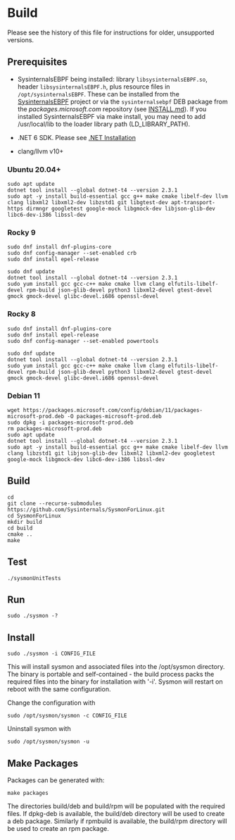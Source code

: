 # Build
Please see the history of this file for instructions for older, unsupported versions.

## Prerequisites
- SysinternalsEBPF being installed:
library `libsysinternalsEBPF.so`, header `libsysinternalsEBPF.h`, plus
resource files in `/opt/sysinternalsEBPF`. These can be installed from
the
[SysinternalsEBPF](https://github.com/Sysinternals/SysinternalsEBPF)
project or via the `sysinternalsebpf` DEB package from the
_packages.microsoft.com_ repository (see [INSTALL.md](INSTALL.md)).
If you installed SysinternalsEBPF via make install, you may need to add /usr/local/lib to the loader library path (LD_LIBRARY_PATH).

- .NET 6 SDK. Please see [.NET Installation](https://learn.microsoft.com/en-us/dotnet/core/install/linux)

- clang/llvm v10+

### Ubuntu 20.04+
```
sudo apt update
dotnet tool install --global dotnet-t4 --version 2.3.1
sudo apt -y install build-essential gcc g++ make cmake libelf-dev llvm clang libxml2 libxml2-dev libzstd1 git libgtest-dev apt-transport-https dirmngr googletest google-mock libgmock-dev libjson-glib-dev libc6-dev-i386 libssl-dev
```

### Rocky 9
```
sudo dnf install dnf-plugins-core
sudo dnf config-manager --set-enabled crb
sudo dnf install epel-release

sudo dnf update
dotnet tool install --global dotnet-t4 --version 2.3.1
sudo yum install gcc gcc-c++ make cmake llvm clang elfutils-libelf-devel rpm-build json-glib-devel python3 libxml2-devel gtest-devel gmock gmock-devel glibc-devel.i686 openssl-devel
```

### Rocky 8
```
sudo dnf install dnf-plugins-core
sudo dnf install epel-release
sudo dnf config-manager --set-enabled powertools

sudo dnf update
dotnet tool install --global dotnet-t4 --version 2.3.1
sudo yum install gcc gcc-c++ make cmake llvm clang elfutils-libelf-devel rpm-build json-glib-devel python3 libxml2-devel gtest-devel gmock gmock-devel glibc-devel.i686 openssl-devel
```

### Debian 11
```
wget https://packages.microsoft.com/config/debian/11/packages-microsoft-prod.deb -O packages-microsoft-prod.deb
sudo dpkg -i packages-microsoft-prod.deb
rm packages-microsoft-prod.deb
sudo apt update
dotnet tool install --global dotnet-t4 --version 2.3.1
sudo apt -y install build-essential gcc g++ make cmake libelf-dev llvm clang libzstd1 git libjson-glib-dev libxml2 libxml2-dev googletest google-mock libgmock-dev libc6-dev-i386 libssl-dev
```

## Build
```
cd
git clone --recurse-submodules https://github.com/Sysinternals/SysmonForLinux.git
cd SysmonForLinux
mkdir build
cd build
cmake ..
make
```

## Test
```
./sysmonUnitTests
```

## Run
```
sudo ./sysmon -?
```

## Install
```
sudo ./sysmon -i CONFIG_FILE
```
This will install sysmon and associated files into the /opt/sysmon directory.
The binary is portable and self-contained - the build process packs the
required files into the binary for installation with '-i'. Sysmon will restart
on reboot with the same configuration.

Change the configuration with
```
sudo /opt/sysmon/sysmon -c CONFIG_FILE
```

Uninstall sysmon with
```
sudo /opt/sysmon/sysmon -u
```

## Make Packages
Packages can be generated with:
```
make packages
```
The directories build/deb and build/rpm will be populated with the required
files. If dpkg-deb is available, the build/deb directory will be used to create
a deb package. Similarly if rpmbuild is available, the build/rpm directory will
be used to create an rpm package.
